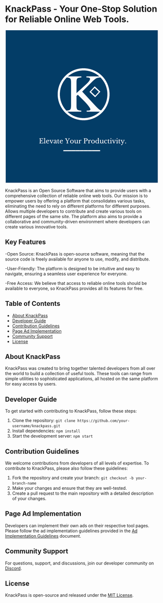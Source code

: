 # KnackPass - Your One-Stop Solution for Reliable Online Web Tools.


<p align="center">
  <img src="KnackPassLogo.png" alt="KnackPass Logo">
</p>



KnackPass is an Open Source Software that aims to provide users with a comprehensive collection of reliable online web tools. Our mission is to empower users by offering a platform that consolidates various tasks, eliminating the need to rely on different platforms for different purposes. Allows multiple developers to contribute and create various tools on different pages of the same site. The platform also aims to provide a collaborative and community-driven environment where developers can create various innovative tools.


## Key Features

-Open Source: KnackPass is open-source software, meaning that the source code is freely available for anyone to use, modify, and distribute.

-User-Friendly: The platform is designed to be intuitive and easy to navigate, ensuring a seamless user experience for everyone.

-Free Access: We believe that access to reliable online tools should be available to everyone, so KnackPass provides all its features for free.

## Table of Contents

- [About KnackPass](#about-knackpass)
- [Developer Guide](#developer-guide)
- [Contribution Guidelines](#contribution-guidelines)
- [Page Ad Implementation](#page-ad-implementation)
- [Community Support](#community-support)
- [License](#license)


## About KnackPass

KnackPass was created to bring together talented developers from all over the world to build a collection of useful tools. These tools can range from simple utilities to sophisticated applications, all hosted on the same platform for easy access by users.

## Developer Guide

To get started with contributing to KnackPass, follow these steps:

1. Clone the repository: `git clone https://github.com/your-username/knackpass.git`
2. Install dependencies: `npm install`
3. Start the development server: `npm start`

## Contribution Guidelines

We welcome contributions from developers of all levels of expertise. To contribute to KnackPass, please also follow these guidelines:

1. Fork the repository and create your branch: `git checkout -b your-branch-name`
2. Make your changes and ensure that they are well-tested.
3. Create a pull request to the main repository with a detailed description of your changes.

## Page Ad Implementation

Developers can implement their own ads on their respective tool pages. Please follow the ad implementation guidelines provided in the [Ad Implementation Guidelines](ad-guidelines.md) document.

## Community Support

For questions, support, and discussions, join our developer community on [Discord](https://example.com/knackpass-slack).

## License

KnackPass is open-source and released under the [MIT License](LICENSE).
